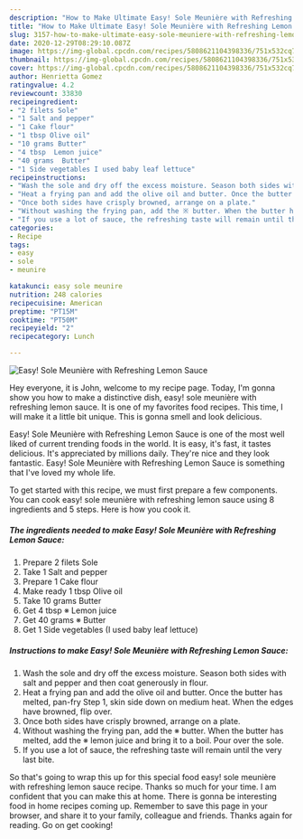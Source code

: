 ```yaml
---
description: "How to Make Ultimate Easy! Sole Meunière with Refreshing Lemon Sauce"
title: "How to Make Ultimate Easy! Sole Meunière with Refreshing Lemon Sauce"
slug: 3157-how-to-make-ultimate-easy-sole-meuniere-with-refreshing-lemon-sauce
date: 2020-12-29T08:29:10.087Z
image: https://img-global.cpcdn.com/recipes/5808621104398336/751x532cq70/easy-sole-meuniere-with-refreshing-lemon-sauce-recipe-main-photo.jpg
thumbnail: https://img-global.cpcdn.com/recipes/5808621104398336/751x532cq70/easy-sole-meuniere-with-refreshing-lemon-sauce-recipe-main-photo.jpg
cover: https://img-global.cpcdn.com/recipes/5808621104398336/751x532cq70/easy-sole-meuniere-with-refreshing-lemon-sauce-recipe-main-photo.jpg
author: Henrietta Gomez
ratingvalue: 4.2
reviewcount: 33830
recipeingredient:
- "2 filets Sole"
- "1 Salt and pepper"
- "1 Cake flour"
- "1 tbsp Olive oil"
- "10 grams Butter"
- "4 tbsp  Lemon juice"
- "40 grams  Butter"
- "1 Side vegetables I used baby leaf lettuce"
recipeinstructions:
- "Wash the sole and dry off the excess moisture. Season both sides with salt and pepper and then coat generously in flour."
- "Heat a frying pan and add the olive oil and butter. Once the butter has melted, pan-fry Step 1, skin side down on medium heat. When the edges have browned, flip over."
- "Once both sides have crisply browned, arrange on a plate."
- "Without washing the frying pan, add the ※ butter. When the butter has melted, add the ※ lemon juice and bring it to a boil. Pour over the sole."
- "If you use a lot of sauce, the refreshing taste will remain until the very last bite."
categories:
- Recipe
tags:
- easy
- sole
- meunire

katakunci: easy sole meunire 
nutrition: 248 calories
recipecuisine: American
preptime: "PT15M"
cooktime: "PT50M"
recipeyield: "2"
recipecategory: Lunch

---
```



![Easy! Sole Meunière with Refreshing Lemon Sauce](https://img-global.cpcdn.com/recipes/5808621104398336/751x532cq70/easy-sole-meuniere-with-refreshing-lemon-sauce-recipe-main-photo.jpg)

Hey everyone, it is John, welcome to my recipe page. Today, I'm gonna show you how to make a distinctive dish, easy! sole meunière with refreshing lemon sauce. It is one of my favorites food recipes. This time, I will make it a little bit unique. This is gonna smell and look delicious.



Easy! Sole Meunière with Refreshing Lemon Sauce is one of the most well liked of current trending foods in the world. It is easy, it's fast, it tastes delicious. It's appreciated by millions daily. They're nice and they look fantastic. Easy! Sole Meunière with Refreshing Lemon Sauce is something that I've loved my whole life.


To get started with this recipe, we must first prepare a few components. You can cook easy! sole meunière with refreshing lemon sauce using 8 ingredients and 5 steps. Here is how you cook it.

<!--inarticleads1-->

##### The ingredients needed to make Easy! Sole Meunière with Refreshing Lemon Sauce:

1. Prepare 2 filets Sole
1. Take 1 Salt and pepper
1. Prepare 1 Cake flour
1. Make ready 1 tbsp Olive oil
1. Take 10 grams Butter
1. Get 4 tbsp ※ Lemon juice
1. Get 40 grams ※ Butter
1. Get 1 Side vegetables (I used baby leaf lettuce)




<!--inarticleads2-->

##### Instructions to make Easy! Sole Meunière with Refreshing Lemon Sauce:

1. Wash the sole and dry off the excess moisture. Season both sides with salt and pepper and then coat generously in flour.
1. Heat a frying pan and add the olive oil and butter. Once the butter has melted, pan-fry Step 1, skin side down on medium heat. When the edges have browned, flip over.
1. Once both sides have crisply browned, arrange on a plate.
1. Without washing the frying pan, add the ※ butter. When the butter has melted, add the ※ lemon juice and bring it to a boil. Pour over the sole.
1. If you use a lot of sauce, the refreshing taste will remain until the very last bite.




So that's going to wrap this up for this special food easy! sole meunière with refreshing lemon sauce recipe. Thanks so much for your time. I am confident that you can make this at home. There is gonna be interesting food in home recipes coming up. Remember to save this page in your browser, and share it to your family, colleague and friends. Thanks again for reading. Go on get cooking!
